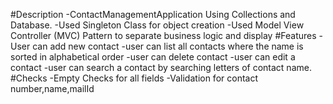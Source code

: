 #Description
  -ContactManagementApplication Using Collections and Database.
  -Used Singleton Class for object creation
  -Used Model View Controller (MVC) Pattern to separate business logic and display
#Features
  -User can add new contact
  -user can list all contacts where the name is sorted in alphabetical order
  -user can delete contact
  -user can edit a contact
  -user can search a contact by searching letters of contact name.
 #Checks
  -Empty Checks for all fields
  -Validation for contact number,name,mailId
  

